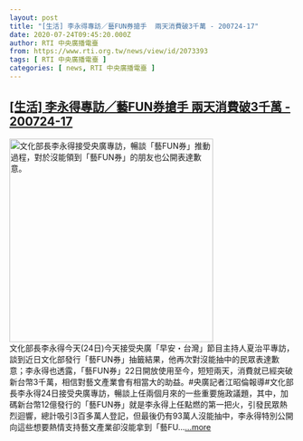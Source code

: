 ```yaml
---
layout: post
title: "[生活] 李永得專訪／藝FUN券搶手  兩天消費破3千萬 - 200724-17"
date: 2020-07-24T09:45:20.000Z
author: RTI 中央廣播電臺
from: https://www.rti.org.tw/news/view/id/2073393
tags: [ RTI 中央廣播電臺 ]
categories: [ news, RTI 中央廣播電臺 ]
---
```

<!--1595583920000-->
[[生活] 李永得專訪／藝FUN券搶手  兩天消費破3千萬 - 200724-17](https://www.rti.org.tw/news/view/id/2073393)
------

<div>
<img src="https://static.rti.org.tw/assets/thumbnails/2020/07/24/1f8b4f851ca289cfe974c7c3e508dc07.jpg" width="360" alt="文化部長李永得接受央廣專訪，暢談「藝FUN券」推動過程，對於沒能領到「藝FUN券」的朋友也公開表達歉意。" title="文化部長李永得接受央廣專訪，暢談「藝FUN券」推動過程，對於沒能領到「藝FUN券」的朋友也公開表達歉意。"><br>文化部長李永得今天(24日)今天接受央廣「早安・台灣」節目主持人夏治平專訪，談到近日文化部發行「藝FUN券」抽籤結果，他再次對沒能抽中的民眾表達歉意；李永得也透露，「藝FUN券」22日開放使用至今，短短兩天，消費就已經突破新台幣3千萬，相信對藝文產業會有相當大的助益。#央廣記者江昭倫報導#文化部長李永得24日接受央廣專訪，暢談上任兩個月來的一些重要施政議題，其中，加碼新台幣12億發行的「藝FUN券」就是李永得上任點燃的第一把火，引發民眾熱烈迴響，總計吸引3百多萬人登記，但最後仍有93萬人沒能抽中，李永得特別公開向這些想要熱情支持藝文產業卻沒能拿到「藝FU...<a target="_blank" href="https://www.rti.org.tw/news/view/id/2073393">...more</a>
</div>
